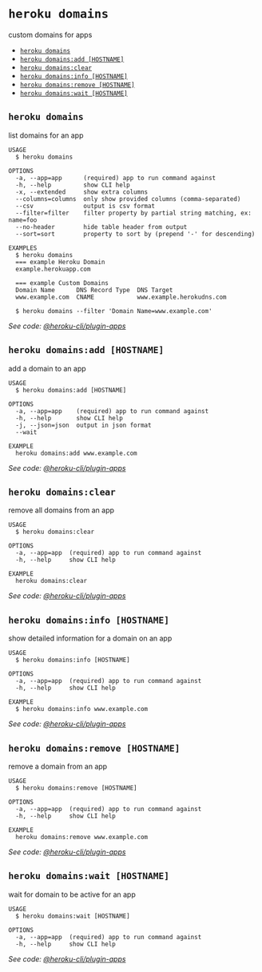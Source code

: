 `heroku domains`
================

custom domains for apps

* [`heroku domains`](#heroku-domains)
* [`heroku domains:add [HOSTNAME]`](#heroku-domainsadd-hostname)
* [`heroku domains:clear`](#heroku-domainsclear)
* [`heroku domains:info [HOSTNAME]`](#heroku-domainsinfo-hostname)
* [`heroku domains:remove [HOSTNAME]`](#heroku-domainsremove-hostname)
* [`heroku domains:wait [HOSTNAME]`](#heroku-domainswait-hostname)

## `heroku domains`

list domains for an app

```
USAGE
  $ heroku domains

OPTIONS
  -a, --app=app      (required) app to run command against
  -h, --help         show CLI help
  -x, --extended     show extra columns
  --columns=columns  only show provided columns (comma-separated)
  --csv              output is csv format
  --filter=filter    filter property by partial string matching, ex: name=foo
  --no-header        hide table header from output
  --sort=sort        property to sort by (prepend '-' for descending)

EXAMPLES
  $ heroku domains
  === example Heroku Domain
  example.herokuapp.com

  === example Custom Domains
  Domain Name      DNS Record Type  DNS Target
  www.example.com  CNAME            www.example.herokudns.com

  $ heroku domains --filter 'Domain Name=www.example.com'
```

_See code: [@heroku-cli/plugin-apps](https://github.com/heroku/heroku-cli-plugin-apps/blob/v7.34.0/src/commands/domains/index.ts)_

## `heroku domains:add [HOSTNAME]`

add a domain to an app

```
USAGE
  $ heroku domains:add [HOSTNAME]

OPTIONS
  -a, --app=app    (required) app to run command against
  -h, --help       show CLI help
  -j, --json=json  output in json format
  --wait

EXAMPLE
  heroku domains:add www.example.com
```

_See code: [@heroku-cli/plugin-apps](https://github.com/heroku/heroku-cli-plugin-apps/blob/v7.34.0/src/commands/domains/add.ts)_

## `heroku domains:clear`

remove all domains from an app

```
USAGE
  $ heroku domains:clear

OPTIONS
  -a, --app=app  (required) app to run command against
  -h, --help     show CLI help

EXAMPLE
  heroku domains:clear
```

_See code: [@heroku-cli/plugin-apps](https://github.com/heroku/heroku-cli-plugin-apps/blob/v7.34.0/src/commands/domains/clear.ts)_

## `heroku domains:info [HOSTNAME]`

show detailed information for a domain on an app

```
USAGE
  $ heroku domains:info [HOSTNAME]

OPTIONS
  -a, --app=app  (required) app to run command against
  -h, --help     show CLI help

EXAMPLE
  $ heroku domains:info www.example.com
```

_See code: [@heroku-cli/plugin-apps](https://github.com/heroku/heroku-cli-plugin-apps/blob/v7.34.0/src/commands/domains/info.ts)_

## `heroku domains:remove [HOSTNAME]`

remove a domain from an app

```
USAGE
  $ heroku domains:remove [HOSTNAME]

OPTIONS
  -a, --app=app  (required) app to run command against
  -h, --help     show CLI help

EXAMPLE
  heroku domains:remove www.example.com
```

_See code: [@heroku-cli/plugin-apps](https://github.com/heroku/heroku-cli-plugin-apps/blob/v7.34.0/src/commands/domains/remove.ts)_

## `heroku domains:wait [HOSTNAME]`

wait for domain to be active for an app

```
USAGE
  $ heroku domains:wait [HOSTNAME]

OPTIONS
  -a, --app=app  (required) app to run command against
  -h, --help     show CLI help
```

_See code: [@heroku-cli/plugin-apps](https://github.com/heroku/heroku-cli-plugin-apps/blob/v7.34.0/src/commands/domains/wait.ts)_
